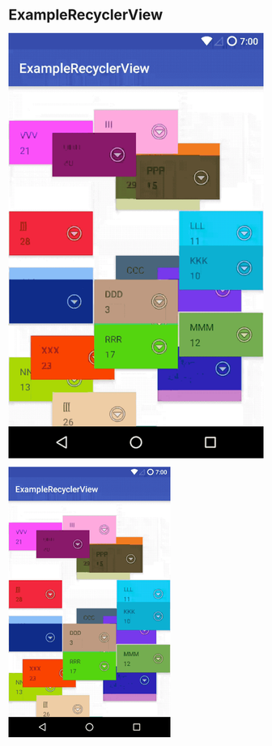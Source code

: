 # ExampleRecyclerView
![alt text](https://raw.githubusercontent.com/benigumocom/ExampleRecyclerView/master/art/2018-03-14%2004_47_15.gif)

<img src="https://raw.githubusercontent.com/benigumocom/ExampleRecyclerView/master/art/2018-03-14%2004_47_15.gif" width="320">
